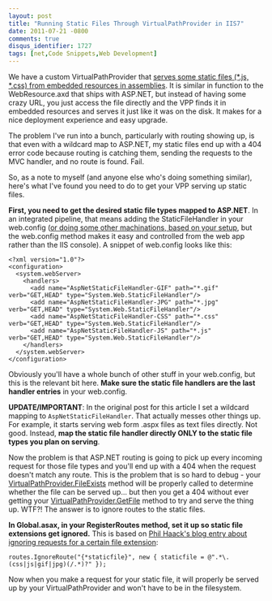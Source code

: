 ```yaml
---
layout: post
title: "Running Static Files Through VirtualPathProvider in IIS7"
date: 2011-07-21 -0800
comments: true
disqus_identifier: 1727
tags: [net,Code Snippets,Web Development]
---
```

We have a custom VirtualPathProvider that [serves some static files
(\*.js, \*.css) from embedded resources in
assemblies](/archive/2007/07/13/embeddedresourcepathprovider-binary-only-asp.net-2.0.aspx).
It is similar in function to the WebResource.axd that ships with
ASP.NET, but instead of having some crazy URL, you just access the file
directly and the VPP finds it in embedded resources and serves it just
like it was on the disk. It makes for a nice deployment experience and
easy upgrade.

The problem I've run into a bunch, particularly with routing showing up,
is that even with a wildcard map to ASP.NET, my static files end up with
a 404 error code because routing is catching them, sending the requests
to the MVC handler, and no route is found. Fail.

So, as a note to myself (and anyone else who's doing something similar),
here's what I've found you need to do to get your VPP serving up static
files.

**First, you need to get the desired static file types mapped to
ASP.NET**. In an integrated pipeline, that means adding the
StaticFileHandler in your web.config ([or doing some other machinations,
based on your
setup](http://learn.iis.net/page.aspx/508/wildcard-script-mapping-and-iis-7-integrated-pipeline/),
but the web.config method makes it easy and controlled from the web app
rather than the IIS console). A snippet of web.config looks like this:

    <?xml version="1.0"?>
    <configuration>
      <system.webServer>
        <handlers>
          <add name="AspNetStaticFileHandler-GIF" path="*.gif" verb="GET,HEAD" type="System.Web.StaticFileHandler"/>
          <add name="AspNetStaticFileHandler-JPG" path="*.jpg" verb="GET,HEAD" type="System.Web.StaticFileHandler"/>
          <add name="AspNetStaticFileHandler-CSS" path="*.css" verb="GET,HEAD" type="System.Web.StaticFileHandler"/>
          <add name="AspNetStaticFileHandler-JS" path="*.js" verb="GET,HEAD" type="System.Web.StaticFileHandler"/>
        </handlers>
      </system.webServer>
    </configuration>

Obviously you'll have a whole bunch of other stuff in your web.config,
but this is the relevant bit here. **Make sure the static file handlers
are the last handler entries** in your web.config.

**UPDATE/IMPORTANT**: In the original post for this article
I set a wildcard mapping to `AspNetStaticFileHandler`. That actually
messes other things up. For example, it starts serving web form .aspx
files as text files directly. Not good. Instead, **map the static file
handler directly ONLY to the static file types you plan on serving**.

Now the problem is that ASP.NET routing is going to pick up every
incoming request for those file types and you'll end up with a 404 when
the request doesn't match any route. This is the problem that is so hard
to debug - your
[VirtualPathProvider.FileExists](http://msdn.microsoft.com/en-us/library/system.web.hosting.virtualpathprovider.fileexists.aspx)
method will be properly called to determine whether the file can be
served up... but then you get a 404 without ever getting your
[VirtualPathProvider.GetFile](http://msdn.microsoft.com/en-us/library/system.web.hosting.virtualpathprovider.getfile.aspx)
method to try and serve the thing up. WTF?! The answer is to ignore
routes to the static files.

**In Global.asax, in your RegisterRoutes method, set it up so static
file extensions get ignored.** This is based on [Phil Haack's blog entry
about ignoring requests for a certain file
extension](http://haacked.com/archive/2008/07/14/make-routing-ignore-requests-for-a-file-extension.aspx):

    routes.IgnoreRoute("{*staticfile}", new { staticfile = @".*\.(css|js|gif|jpg)(/.*)?" });

Now when you make a request for your static file, it will properly be
served up by your VirtualPathProvider and won't have to be in the
filesystem.

